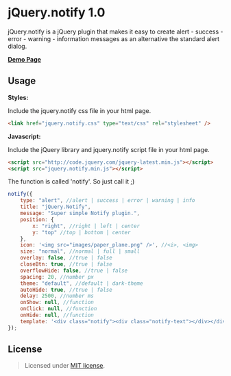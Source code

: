 jQuery.notify 1.0
================

jQuery.notify is a jQuery plugin that makes it easy to create alert - success - error - warning - information messages as an alternative the standard alert dialog.

__<a href="http://creativedream.net/plugins/jquery.notify/" target="_blank">Demo Page</a>__

Usage
-------
__Styles:__

Include the jquery.notify css file in your html page.
~~~~ html
<link href="jquery.notify.css" type="text/css" rel="stylesheet" />
~~~~
__Javascript:__

Include the jQuery library and jquery.notify script file in your html page.
~~~~ html
<script src="http://code.jquery.com/jquery-latest.min.js"></script>
<script src="jquery.notify.min.js"></script>
~~~~

The function is called 'notify'. So just call it ;)
~~~ javascript
notify({
	type: "alert", //alert | success | error | warning | info
	title: "jQuery.Notify",
	message: "Super simple Notify plugin.",
	position: {
	    x: "right", //right | left | center
	    y: "top" //top | bottom | center
	},
	icon: '<img src="images/paper_plane.png" />', //<i>, <img>
	size: "normal", //normal | full | small
	overlay: false, //true | false
	closeBtn: true, //true | false
	overflowHide: false, //true | false
	spacing: 20, //number px
	theme: "default", //default | dark-theme
	autoHide: true, //true | false
	delay: 2500, //number ms
	onShow: null, //function
	onClick: null, //function
	onHide: null, //function
	template: '<div class="notify"><div class="notify-text"></div></div>'
});
~~~~

License
-------
> Licensed under <a href="http://opensource.org/licenses/MIT">MIT license</a>.
